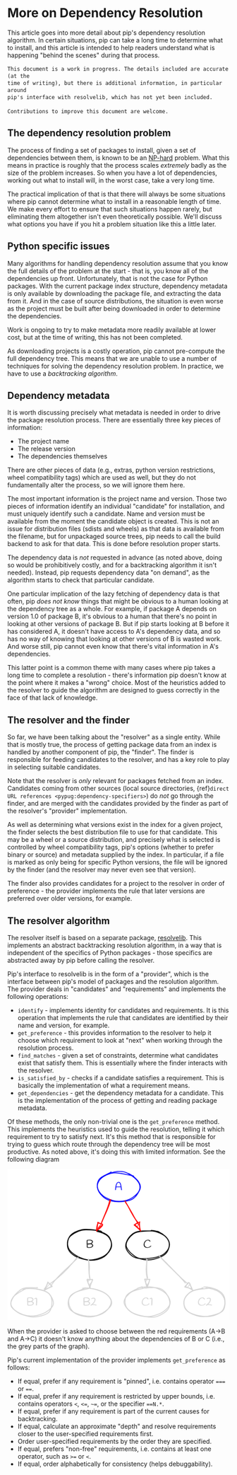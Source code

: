 # More on Dependency Resolution

This article goes into more detail about pip's dependency resolution algorithm.
In certain situations, pip can take a long time to determine what to install,
and this article is intended to help readers understand what is happening
"behind the scenes" during that process.

```{note}
This document is a work in progress. The details included are accurate (at the
time of writing), but there is additional information, in particular around
pip's interface with resolvelib, which has not yet been included.

Contributions to improve this document are welcome.
```

## The dependency resolution problem

The process of finding a set of packages to install, given a set of dependencies
between them, is known to be an [NP-hard](https://en.wikipedia.org/wiki/NP-hardness)
problem. What this means in practice is roughly that the process scales
*extremely* badly as the size of the problem increases. So when you have a lot
of dependencies, working out what to install will, in the worst case, take a
very long time.

The practical implication of that is that there will always be some situations
where pip cannot determine what to install in a reasonable length of time. We
make every effort to ensure that such situations happen rarely, but eliminating
them altogether isn't even theoretically possible. We'll discuss what options
you have if you hit a problem situation like this a little later.

## Python specific issues

Many algorithms for handling dependency resolution assume that you know the
full details of the problem at the start - that is, you know all of the
dependencies up front. Unfortunately, that is not the case for Python packages.
With the current package index structure, dependency metadata is only available
by downloading the package file, and extracting the data from it. And in the
case of source distributions, the situation is even worse as the project must
be built after being downloaded in order to determine the dependencies.

Work is ongoing to try to make metadata more readily available at lower cost,
but at the time of writing, this has not been completed.

As downloading projects is a costly operation, pip cannot pre-compute the full
dependency tree. This means that we are unable to use a number of techniques
for solving the dependency resolution problem. In practice, we have to use a
*backtracking algorithm*.

## Dependency metadata

It is worth discussing precisely what metadata is needed in order to drive the
package resolution process. There are essentially three key pieces of
information:

* The project name
* The release version
* The dependencies themselves

There are other pieces of data (e.g., extras, python version restrictions, wheel
compatibility tags) which are used as well, but they do not fundamentally
alter the process, so we will ignore them here.

The most important information is the project name and version. Those two pieces
of information identify an individual "candidate" for installation, and must
uniquely identify such a candidate. Name and version must be available from the
moment the candidate object is created. This is not an issue for distribution
files (sdists and wheels) as that data is available from the filename, but for
unpackaged source trees, pip needs to call the build backend to ask for that
data. This is done before resolution proper starts.

The dependency data is *not* requested in advance (as noted above, doing so
would be prohibitively costly, and for a backtracking algorithm it isn't
needed). Instead, pip requests dependency data "on demand", as the algorithm
starts to check that particular candidate.

One particular implication of the lazy fetching of dependency data is that
often, pip *does not know* things that might be obvious to a human looking at
the dependency tree as a whole. For example, if package A depends on version
1.0 of package B, it's obvious to a human that there's no point in looking at
other versions of package B. But if pip starts looking at B before it has
considered A, it doesn't have access to A's dependency data, and so has no way
of knowing that looking at other versions of B is wasted work. And worse still,
pip cannot even know that there's vital information in A's dependencies.

This latter point is a common theme with many cases where pip takes a long time
to complete a resolution - there's information pip doesn't know at the point
where it makes a "wrong" choice. Most of the heuristics added to the resolver
to guide the algorithm are designed to guess correctly in the face of that
lack of knowledge.

## The resolver and the finder

So far, we have been talking about the "resolver" as a single entity. While that
is mostly true, the process of getting package data from an index is handled
by another component of pip, the "finder". The finder is responsible for
feeding candidates to the resolver, and has a key role to play in selecting
suitable candidates.

Note that the resolver is *only* relevant for packages fetched from an index.
Candidates coming from other sources (local source directories, {ref}`direct
URL references <pypug:dependency-specifiers>`) do *not* go through the finder,
and are merged with the candidates provided by the finder as part of the resolver's
"provider" implementation.

As well as determining what versions exist in the index for a given project,
the finder selects the best distribution file to use for that candidate. This
may be a wheel or a source distribution, and precisely what is selected is
controlled by wheel compatibility tags, pip's options (whether to prefer binary
or source) and metadata supplied by the index. In particular, if a file is
marked as only being for specific Python versions, the file will be ignored by
the finder (and the resolver may never even see that version).

The finder also provides candidates for a project to the resolver in order of
preference - the provider implements the rule that later versions are preferred
over older versions, for example.

## The resolver algorithm

The resolver itself is based on a separate package, [resolvelib](https://pypi.org/project/resolvelib/).
This implements an abstract backtracking resolution algorithm, in a way that is
independent of the specifics of Python packages - those specifics are abstracted
away by pip before calling the resolver.

Pip's interface to resolvelib is in the form of a "provider", which is the
interface between pip's model of packages and the resolution algorithm. The
provider deals in "candidates" and "requirements" and implements the following
operations:

* `identify` - implements identity for candidates and requirements. It is this
  operation that implements the rule that candidates are identified by their
  name and version, for example.
* `get_preference` - this provides information to the resolver to help it choose
  which requirement to look at "next" when working through the resolution
  process.
* `find_matches` - given a set of constraints, determine what candidates exist
  that satisfy them. This is essentially where the finder interacts with the
  resolver.
* `is_satisfied_by` - checks if a candidate satisfies a requirement. This is
  basically the implementation of what a requirement means.
* `get_dependencies` - get the dependency metadata for a candidate. This is
  the implementation of the process of getting and reading package metadata.

Of these methods, the only non-trivial one is the `get_preference` method. This
implements the heuristics used to guide the resolution, telling it which
requirement to try to satisfy next. It's this method that is responsible for
trying to guess which route through the dependency tree will be most productive.
As noted above, it's doing this with limited information. See the following
diagram

![](deps.png)

When the provider is asked to choose between the red requirements (A->B and
A->C) it doesn't know anything about the dependencies of B or C (i.e., the
grey parts of the graph).

Pip's current implementation of the provider implements `get_preference` as
follows:

* If equal, prefer if any requirement is "pinned", i.e. contains
    operator ``===`` or ``==``.
* If equal, prefer if any requirement is restricted by upper bounds, i.e.
    contains operators ``<``, ``<=``, ``~=``, or the specifier ``==N.*``.
* If equal, prefer if any requirement is part of the current causes
    for backtracking.
* If equal, calculate an approximate "depth" and resolve requirements
    closer to the user-specified requirements first.
* Order user-specified requirements by the order they are specified.
* If equal, prefers "non-free" requirements, i.e. contains at least one
    operator, such as ``>=`` or ``<``.
* If equal, order alphabetically for consistency (helps debuggability).
